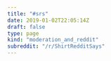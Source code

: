 ```yaml
---
title: "#srs"
date: 2019-01-02T22:05:14Z
draft: false
type: page
kind: "moderation_and_reddit"
subreddit: "/r/ShirtRedditSays"
---
```

